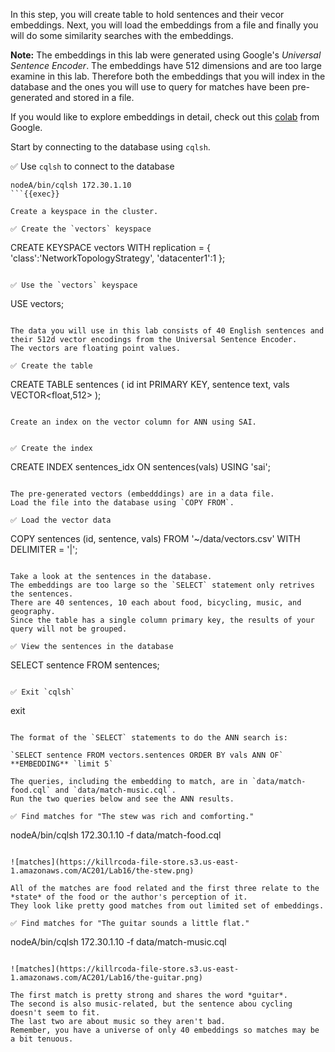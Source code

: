 In this step, you will create table to hold sentences and their vecor embeddings.
Next, you will load the embeddings from a file and finally you will do some similarity searches with the embeddings.

**Note:** The embeddings in this lab were generated using Google's *Universal Sentence Encoder*. 
The embeddings have 512 dimensions and are too large examine in this lab.
Therefore both the embeddings that you will index in the database and the ones you will use to query for matches have been pre-generated and stored in a file.

If you would like to explore embeddings in detail, check out this 
[colab](https://colab.research.google.com/github/tensorflow/docs/blob/master/site/en/hub/tutorials/semantic_similarity_with_tf_hub_universal_encoder.ipynb#scrollTo=zwty8Z6mAkdV)
from Google.

Start by connecting to the database using `cqlsh`.

✅ Use `cqlsh` to connect to the database
```
nodeA/bin/cqlsh 172.30.1.10
```{{exec}}

Create a keyspace in the cluster.

✅ Create the `vectors` keyspace
```
CREATE KEYSPACE vectors WITH replication = {
  'class':'NetworkTopologyStrategy',
  'datacenter1':1
};
```{{exec}}

✅ Use the `vectors` keyspace
```
USE vectors;
```{{exec}}

The data you will use in this lab consists of 40 English sentences and their 512d vector encodings from the Universal Sentence Encoder. 
The vectors are floating point values.

✅ Create the table
```
CREATE TABLE sentences (
    id int PRIMARY KEY,
    sentence text,
    vals VECTOR<float,512>
);
```{{exec}}

Create an index on the vector column for ANN using SAI. 


✅ Create the index
```
CREATE INDEX sentences_idx 
  ON sentences(vals) USING 'sai';
```{{exec}}

The pre-generated vectors (embedddings) are in a data file.
Load the file into the database using `COPY FROM`.

✅ Load the vector data
```
COPY sentences (id, sentence, vals)
  FROM '~/data/vectors.csv' WITH DELIMITER = '|';
```{{exec}}

Take a look at the sentences in the database.
The embeddings are too large so the `SELECT` statement only retrives the sentences.
There are 40 sentences, 10 each about food, bicycling, music, and geography.
Since the table has a single column primary key, the results of your query will not be grouped.

✅ View the sentences in the database
```
SELECT sentence FROM sentences;
```{{exec}}

✅ Exit `cqlsh`
```
exit
```{{exec}}

The format of the `SELECT` statements to do the ANN search is:

`SELECT sentence FROM vectors.sentences ORDER BY vals ANN OF` **EMBEDDING** `limit 5`

The queries, including the embedding to match, are in `data/match-food.cql` and `data/match-music.cql`.
Run the two queries below and see the ANN results.

✅ Find matches for "The stew was rich and comforting."
```
nodeA/bin/cqlsh 172.30.1.10 -f data/match-food.cql
```{{exec}}

![matches](https://killrcoda-file-store.s3.us-east-1.amazonaws.com/AC201/Lab16/the-stew.png)

All of the matches are food related and the first three relate to the *state* of the food or the author's perception of it. 
They look like pretty good matches from out limited set of embeddings.

✅ Find matches for "The guitar sounds a little flat." 
```
nodeA/bin/cqlsh 172.30.1.10 -f data/match-music.cql
```{{exec}}

![matches](https://killrcoda-file-store.s3.us-east-1.amazonaws.com/AC201/Lab16/the-guitar.png)

The first match is pretty strong and shares the word *guitar*.
The second is also music-related, but the sentence abou cycling doesn't seem to fit.
The last two are about music so they aren't bad.
Remember, you have a universe of only 40 embeddings so matches may be a bit tenuous.